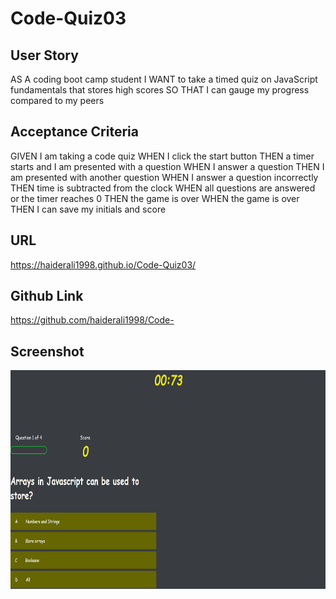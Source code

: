 # Code-Quiz03

## User Story

AS A coding boot camp student
I WANT to take a timed quiz on JavaScript fundamentals that stores high scores
SO THAT I can gauge my progress compared to my peers

## Acceptance Criteria

GIVEN I am taking a code quiz
WHEN I click the start button
THEN a timer starts and I am presented with a question
WHEN I answer a question
THEN I am presented with another question
WHEN I answer a question incorrectly
THEN time is subtracted from the clock
WHEN all questions are answered or the timer reaches 0
THEN the game is over
WHEN the game is over
THEN I can save my initials and score

## URL

https://haiderali1998.github.io/Code-Quiz03/

## Github Link

https://github.com/haiderali1998/Code-

## Screenshot

<section>
    <img alt="screenshot" src="./quiz.png" width=550px height=350px>
</section>